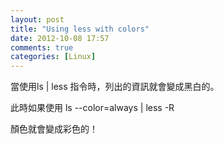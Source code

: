```yaml
---
layout: post
title: "Using less with colors"
date: 2012-10-08 17:57
comments: true
categories: [Linux]
---
```


當使用ls | less 指令時，列出的資訊就會變成黑白的。

此時如果使用 ls --color=always | less -R 

顏色就會變成彩色的！

